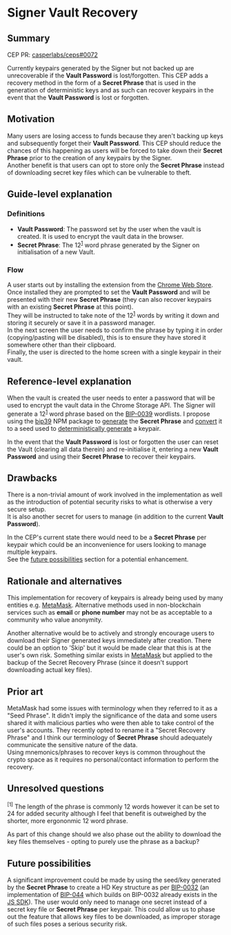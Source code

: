 # Signer Vault Recovery

## Summary

[summary]: #summary

CEP PR: [casperlabs/ceps#0072](https://github.com/casper-network/ceps/pull/72)

Currently keypairs generated by the Signer but not backed up are unrecoverable if the **Vault Password** is lost/forgotten. This CEP adds a recovery method in the form of a **Secret Phrase** that is used in the generation of deterministic keys and as such can recover keypairs in the event that the **Vault Password** is lost or forgotten.

## Motivation

[motivation]: #motivation

Many users are losing access to funds because they aren't backing up keys and subsequently forget their **Vault Password**. This CEP should reduce the chances of this happening as users will be forced to take down their **Secret Phrase** prior to the creation of any keypairs by the Signer.  
Another benefit is that users can opt to store only the **Secret Phrase** instead of downloading secret key files which can be vulnerable to theft.

## Guide-level explanation

[guide-level-explanation]: #guide-level-explanation

### Definitions 
- **Vault Password**: The password set by the user when the vault is created. It is used to encrypt the vault data in the browser.
- **Secret Phrase**: The 12<sup>[1][unresolved-questions]</sup> word phrase generated by the Signer on initialisation of a new Vault.

### Flow
A user starts out by installing the extension from the [Chrome Web Store][signer_link].
Once installed they are prompted to set the **Vault Password** and will be presented with their new **Secret Phrase** (they can also recover keypairs with an existing **Secret Phrase** at this point).  
They will be instructed to take note of the 12<sup>[1][unresolved-questions]</sup> words by writing it down and storing it securely or save it in a password manager.  
In the next screen the user needs to confirm the phrase by typing it in order (copying/pasting will be disabled), this is to ensure they have stored it somewhere other than their clipboard.  
Finally, the user is directed to the home screen with a single keypair in their vault.

## Reference-level explanation

[reference-level-explanation]: #reference-level-explanation

When the vault is created the user needs to enter a password that will be used to encrypt the vault data in the Chrome Storage API.
The Signer will generate a 12<sup>[1][unresolved-questions]</sup> word phrase based on the [BIP-0039][bip-39_wiki] wordlists. I propose using the [bip39][bip39_js] NPM package to [generate](https://github.com/bitcoinjs/bip39/blob/200c6a93ba0bf946d982e133a00a2c081240af9a/src/index.js#L139 "generateMnemonic function") the **Secret Phrase** and [convert](https://github.com/bitcoinjs/bip39/blob/5faee2c17b2195f30b03cb125df68c20d7dd584b/src/index.js#L58 "mnemonicToSeed function") it to a seed used to [deterministically generate](https://github.com/dchest/tweetnacl-js/blob/f1ec050ceae0861f34280e62498b1d3ed9c350c6/nacl.js#L1113 "fromSeed function") a keypair.

In the event that the **Vault Password** is lost or forgotten the user can reset the Vault (clearing all data therein) and re-initialise it, entering a new **Vault Password** and using their **Secret Phrase** to recover their keypairs.

## Drawbacks

[drawbacks]: #drawbacks

There is a non-trivial amount of work involved in the implementation as well as the introduction of potential security risks to what is otherwise a very secure setup.  
It is also another secret for users to manage (in addition to the current **Vault Password**).

In the CEP's current state there would need to be a **Secret Phrase** per keypair which could be an inconvenience for users looking to manage multiple keypairs.  
See the [future possibilities][future-possibilities] section for a potential enhancement.

## Rationale and alternatives

[rationale-and-alternatives]: #rationale-and-alternatives

This implementation for recovery of keypairs is already being used by many entities e.g. [MetaMask][metamask].
Alternative methods used in non-blockchain services such as **email** or **phone number** may not be as acceptable to a community who value anonymity.

Another alternative would be to actively and strongly encourage users to download their Signer generated keys immediately after creation. There could be an option to 'Skip' but it would be made clear that this is at the user's own risk. Something similar exists in [MetaMask][metamask] but applied to the backup of the Secret Recovery Phrase (since it doesn't support downloading actual key files). 

## Prior art

[prior-art]: #prior-art

MetaMask had some issues with terminology when they referred to it as a "Seed Phrase". It didn't imply the significance of the data and some users shared it with malicious parties who were then able to take control of the user's accounts. They recently opted to rename it a "Secret Recovery Phrase" and I think our terminology of **Secret Phrase** should adequately communicate the sensitive nature of the data.  
Using mnemonics/phrases to recover keys is common throughout the crypto space as it requires no personal/contact information to perform the recovery.

## Unresolved questions

[unresolved-questions]: #unresolved-questions

<sup>[1]</sup> The length of the phrase is commonly 12 words however it can be set to 24 for added security although I feel that benefit is outweighed by the shorter, more ergononmic 12 word phrase.

As part of this change should we also phase out the ability to download the key files themselves - opting to purely use the phrase as a backup?

## Future possibilities

[future-possibilities]: #future-possibilities

A significant improvement could be made by using the seed/key generated by the **Secret Phrase** to create a HD Key structure as per [BIP-0032](https://github.com/bitcoin/bips/blob/master/bip-0032.mediawiki) (an implementation of [BIP-044](https://github.com/bitcoin/bips/blob/master/bip-0044.mediawiki) which builds on BIP-0032 already exists in the [JS SDK](https://github.com/casper-ecosystem/casper-js-sdk/blob/master/src/lib/CasperHDKey.ts "CasperHDKey.ts")). The user would only need to manage one secret instead of a secret key file or **Secret Phrase** per keypair.
This could allow us to phase out the feature that allows key files to be downloaded, as improper storage of such files poses a serious security risk.  

[metamask]: https://metamask.io/ "MetaMask"
[signer_link]: https://chrome.google.com/webstore/detail/casperlabs-signer/djhndpllfiibmcdbnmaaahkhchcoijce "Casperlabs Signer"
[bip-39_wiki]:  https://github.com/bitcoin/bips/blob/master/bip-0039.mediawiki "BIP-39 Wiki"
[bip39_js]: https://github.com/bitcoinjs/bip39 "JavaScript implementation of BIP39"
